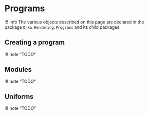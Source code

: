 # Programs

!!! info
    The various objects described on this page are declared in
    the package `Orka.Rendering.Programs` and its child packages.

## Creating a program

!!! note "TODO"

## Modules

!!! note "TODO"

## Uniforms

!!! note "TODO"
